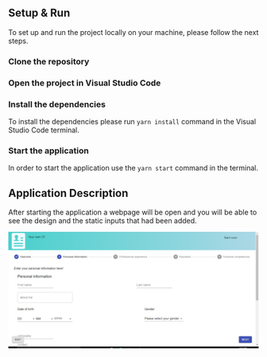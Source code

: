 ## Setup & Run
To set up and run the project locally on your machine, please follow the next steps.

### Clone the repository
### Open the project in Visual Studio Code
### Install the dependencies
To install the dependencies please run `yarn install` command in the Visual Studio Code terminal.
### Start the application
In order to start the application use the `yarn start` command in the terminal.

## Application Description

After starting the application a webpage will be open and you will be able to see the design and the static inputs that had been added.


<img src="docs/firstPage.png"/>